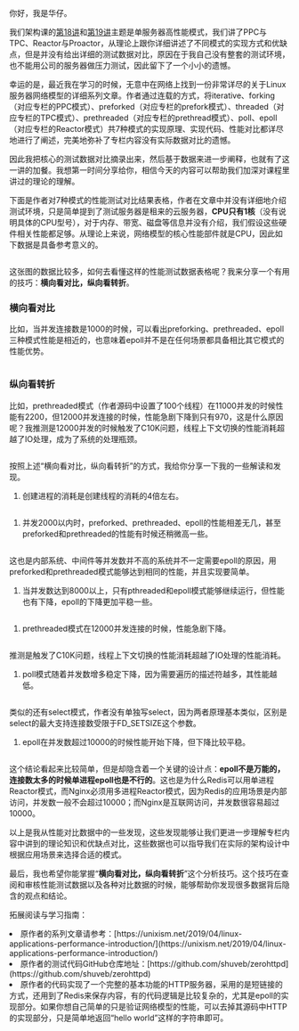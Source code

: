 
你好，我是华仔。

我们架构课的[第18讲](https://time.geekbang.org/column/article/8697)和[第19讲](https://time.geekbang.org/column/article/8805)主题是单服务器高性能模式，我们讲了PPC与TPC、Reactor与Proactor，从理论上跟你详细讲述了不同模式的实现方式和优缺点，但是并没有给出详细的测试数据对比，原因在于我自己没有整套的测试环境，也不能用公司的服务器做压力测试，因此留下了一个小小的遗憾。

幸运的是，最近我在学习的时候，无意中在网络上找到一份非常详尽的关于Linux服务器网络模型的详细系列文章。作者通过连载的方式，将iterative、forking（对应专栏的PPC模式）、preforked（对应专栏的prefork模式）、threaded（对应专栏的TPC模式）、prethreaded（对应专栏的prethread模式）、poll、epoll（对应专栏的Reactor模式）共7种模式的实现原理、实现代码、性能对比都详尽地进行了阐述，完美地弥补了专栏内容没有实际数据对比的遗憾。

因此我把核心的测试数据对比摘录出来，然后基于数据来进一步阐释，也就有了这一讲的加餐。我想第一时间分享给你，相信今天的内容可以帮助我们加深对课程里讲过的理论的理解。

下面是作者对7种模式的性能测试对比结果表格，作者在文章中并没有详细地介绍测试环境，只是简单提到了测试服务器是租来的云服务器，**CPU只有1核**（没有说明具体的CPU型号），对于内存、带宽、磁盘等信息并没有介绍，我们假设这些硬件相关性能都足够。从理论上来说，网络模型的核心性能部件就是CPU，因此如下数据是具备参考意义的。

<img src="https://static001.geekbang.org/resource/image/21/e5/2121684ed5723579a817d6a47d259be5.png" alt="">

这张图的数据比较多，如何去看懂这样的性能测试数据表格呢？我来分享一个有用的技巧：**横向看对比，纵向看转折**。

### 横向看对比

比如，当并发连接数是1000的时候，可以看出preforking、prethreaded、epoll三种模式性能是相近的，也意味着epoll并不是在任何场景都具备相比其它模式的性能优势。

<img src="https://static001.geekbang.org/resource/image/7a/98/7a85c2a05e828ca5bfb2ba98d9e0cd98.png" alt="">

### 纵向看转折

比如，prethreaded模式（作者源码中设置了100个线程）在11000并发的时候性能有2200，但12000并发连接的时候，性能急剧下降到只有970，这是什么原因呢？我推测是12000并发的时候触发了C10K问题，线程上下文切换的性能消耗超越了IO处理，成为了系统的处理瓶颈。

<img src="https://static001.geekbang.org/resource/image/3a/08/3acb8af02e70c68bfa00e900c0d0fe08.png" alt="">

按照上述“横向看对比，纵向看转折”的方式，我给你分享一下我的一些解读和发现。

1. 创建进程的消耗是创建线程的消耗的4倍左右。

<img src="https://static001.geekbang.org/resource/image/5e/0f/5ecb69f4867c1493b78d837163f4a90f.png" alt="">

1. 并发2000以内时，preforked、prethreaded、epoll的性能相差无几，甚至preforked和prethreaded的性能有时候还稍微高一些。

<img src="https://static001.geekbang.org/resource/image/af/ea/af8f0f78c2d9cb181a23eea955e7a8ea.png" alt="">

这也是内部系统、中间件等并发数并不高的系统并不一定需要epoll的原因，用preforked和prethreaded模式能够达到相同的性能，并且实现要简单。

1. 当并发数达到8000以上，只有pthreaded和epoll模式能够继续运行，但性能也有下降，epoll的下降更加平稳一些。

<img src="https://static001.geekbang.org/resource/image/94/bc/9420050d285f4058b2bd315cdd395cbc.png" alt="">

1. prethreaded模式在12000并发连接的时候，性能急剧下降。

<img src="https://static001.geekbang.org/resource/image/3a/08/3acb8af02e70c68bfa00e900c0d0fe08.png" alt="">

推测是触发了C10K问题，线程上下文切换的性能消耗超越了IO处理的性能消耗。

1. poll模式随着并发数增多稳定下降，因为需要遍历的描述符越多，其性能越低。

<img src="https://static001.geekbang.org/resource/image/d6/52/d64477859d784686895ac91c5224d852.png" alt="">

类似的还有select模式，作者没有单独写select，因为两者原理基本类似，区别是select的最大支持连接数受限于FD_SETSIZE这个参数。

1. epoll在并发数超过10000的时候性能开始下降，但下降比较平稳。

<img src="https://static001.geekbang.org/resource/image/5b/d2/5b32b9d7b31df5a6067deca3ccc0f2d2.png" alt="">

这个结论看起来比较简单，但是却隐含着一个关键的设计点：**epoll不是万能的，连接数太多的时候单进程epoll也是不行的**。这也是为什么Redis可以用单进程Reactor模式，而Nginx必须用多进程Reactor模式，因为Redis的应用场景是内部访问，并发数一般不会超过10000；而Nginx是互联网访问，并发数很容易超过10000。

以上是我从性能对比数据中的一些发现，这些发现能够让我们更进一步理解专栏内容中讲到的理论知识和优缺点对比，这些数据也可以指导我们在实际的架构设计中根据应用场景来选择合适的模式。

最后，我也希望你能掌握“**横向看对比，纵向看转折**”这个分析技巧。这个技巧在查阅和审核性能测试数据以及各种对比数据的时候，能够帮助你发现很多数据背后隐含的观点和结论。

拓展阅读与学习指南：

<li>
原作者的系列文章请参考：[https://unixism.net/2019/04/linux-applications-performance-introduction/](https://unixism.net/2019/04/linux-applications-performance-introduction/)
</li>
<li>
原作者的测试代码GitHub仓库地址：[https://github.com/shuveb/zerohttpd](https://github.com/shuveb/zerohttpd)
</li>
<li>
原作者的代码实现了一个完整的基本功能的HTTP服务器，采用的是短链接的方式，还用到了Redis来保存内容，有的代码逻辑是比较复杂的，尤其是epoll的实现部分。如果你想自己简单的只是验证网络模型的性能，可以去掉其源码中HTTP的实现部分，只是简单地返回“hello world”这样的字符串即可。
</li>
